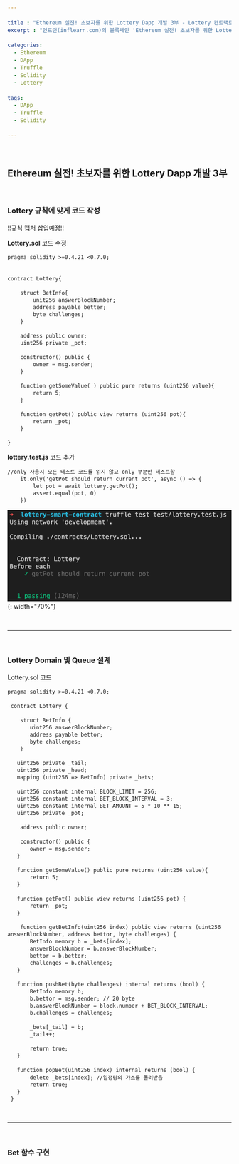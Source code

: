 ```yaml
---

title : "Ethereum 실전! 초보자를 위한 Lottery Dapp 개발 3부 - Lottery 컨트랙트 개발"
excerpt : "인프런(inflearn.com)의 블록체인 'Ethereum 실전! 초보자를 위한 Lottery Dapp 개발' 강의를 수강하며 정리한 포스팅. Truffle project 세팅부터 Lottery 개발, UI 까지의 과정을 포함한다."

categories:
  - Ethereum
  - DApp
  - Truffle
  - Solidity
  - Lottery

tags:
  - DApp
  - Truffle
  - Solidity

---
```


<br/>

Ethereum 실전! 초보자를 위한 Lottery Dapp 개발 3부
-------------------

<br/>

### Lottery 규칙에 맞게 코드 작성

!!규칙 캡처 삽입예정!!

**Lottery.sol** 코드 수정
```
pragma solidity >=0.4.21 <0.7.0;


contract Lottery{

    struct BetInfo{
        unit256 answerBlockNumber;
        address payable better;
        byte challenges;
    }

    address public owner;
    uint256 private _pot;

    constructor() public {
        owner = msg.sender;
    }

    function getSomeValue( ) public pure returns (uint256 value){
        return 5;
    }

    function getPot() public view returns (uint256 pot){
        return _pot;
    }

}
```

**lottery.test.js** 코드 추가
```
//only 사용시 모든 테스트 코드를 읽지 않고 only 부분만 테스트함
    it.only('getPot should return current pot', async () => {
        let pot = await lottery.getPot();
        assert.equal(pot, 0)
    })
```
![test4](/assets/pic/200512/test4.png){: width="70%"}


<br/>

* * *

<br/>

### Lottery Domain 및 Queue 설계

Lottery.sol 코드

```
pragma solidity >=0.4.21 <0.7.0;

 contract Lottery {

    struct BetInfo {
       uint256 answerBlockNumber;
       address payable bettor;
       byte challenges;
    }

   uint256 private _tail;
   uint256 private _head;
   mapping (uint256 => BetInfo) private _bets;

   uint256 constant internal BLOCK_LIMIT = 256;
   uint256 constant internal BET_BLOCK_INTERVAL = 3;
   uint256 constant internal BET_AMOUNT = 5 * 10 ** 15;
   uint256 private _pot;

    address public owner;

    constructor() public {
       owner = msg.sender;
   }

   function getSomeValue() public pure returns (uint256 value){
       return 5;
   }

   function getPot() public view returns (uint256 pot) {
       return _pot;
   }

    function getBetInfo(uint256 index) public view returns (uint256 answerBlockNumber, address bettor, byte challenges) {
       BetInfo memory b = _bets[index];
       answerBlockNumber = b.answerBlockNumber;
       bettor = b.bettor;
       challenges = b.challenges;
   }

   function pushBet(byte challenges) internal returns (bool) {
       BetInfo memory b;
       b.bettor = msg.sender; // 20 byte
       b.answerBlockNumber = block.number + BET_BLOCK_INTERVAL;
       b.challenges = challenges;

       _bets[_tail] = b;
       _tail++;

       return true;
   }

   function popBet(uint256 index) internal returns (bool) {
       delete _bets[index]; //일정량의 가스를 돌려받음
       return true;
   }
 }
```

<br/>

* * *

<br/>

### Bet 함수 구현



<br/>
<br/>
<br/>
